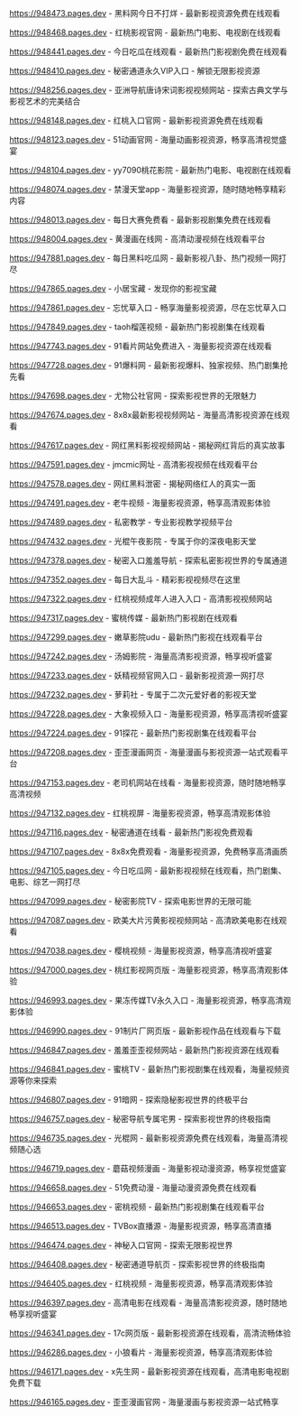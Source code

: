 
https://948473.pages.dev - 黑料网今日不打烊 - 最新影视资源免费在线观看

https://948468.pages.dev - 红桃影视官网 - 最新热门电影、电视剧在线观看

https://948441.pages.dev - 今日吃瓜在线观看 - 最新热门影视剧免费在线观看

https://948410.pages.dev - 秘密通道永久VIP入口 - 解锁无限影视资源

https://948256.pages.dev - 亚洲导航唐诗宋词影视视频网站 - 探索古典文学与影视艺术的完美结合

https://948148.pages.dev - 红桃入口官网 - 最新影视资源免费在线观看

https://948123.pages.dev - 51动画官网 - 海量动画影视资源，畅享高清视觉盛宴

https://948104.pages.dev - yy7090桃花影院 - 最新热门电影、电视剧在线观看

https://948074.pages.dev - 禁漫天堂app - 海量影视资源，随时随地畅享精彩内容

https://948013.pages.dev - 每日大赛免费看 - 最新影视剧集免费在线观看

https://948004.pages.dev - 黄漫画在线网 - 高清动漫视频在线观看平台

https://947881.pages.dev - 每日黑料吃瓜网 - 最新影视八卦、热门视频一网打尽

https://947865.pages.dev - 小居宝藏 - 发现你的影视宝藏

https://947861.pages.dev - 忘忧草入口 - 畅享海量影视资源，尽在忘忧草入口

https://947849.pages.dev - taoh榴莲视频 - 最新热门影视剧集在线观看

https://947743.pages.dev - 91看片网站免费进入 - 海量影视资源在线观看

https://947728.pages.dev - 91爆料网 - 最新影视爆料、独家视频、热门剧集抢先看

https://947698.pages.dev - 尤物公社官网 - 探索影视世界的无限魅力

https://947674.pages.dev - 8x8x最新影视视频网站 - 海量高清影视资源在线观看

https://947617.pages.dev - 网红黑料影视视频网站 - 揭秘网红背后的真实故事

https://947591.pages.dev - jmcmic网址 - 高清影视视频在线观看平台

https://947578.pages.dev - 网红黑料泄密 - 揭秘网络红人的真实一面

https://947491.pages.dev - 老牛视频 - 海量影视资源，畅享高清观影体验

https://947489.pages.dev - 私密教学 - 专业影视教学视频平台

https://947432.pages.dev - 光棍午夜影院 - 专属于你的深夜电影天堂

https://947378.pages.dev - 秘密入口羞羞导航 - 探索私密影视世界的专属通道

https://947352.pages.dev - 每日大乱斗 - 精彩影视视频尽在这里

https://947322.pages.dev - 红桃视频成年人进入入口 - 高清影视视频网站

https://947317.pages.dev - 蜜桃传媒 - 最新热门影视剧在线观看

https://947299.pages.dev - 嫩草影院udu - 最新热门影视在线观看平台

https://947242.pages.dev - 汤姆影院 - 海量高清影视资源，畅享视听盛宴

https://947233.pages.dev - 妖精视频官网入口 - 最新影视资源一网打尽

https://947232.pages.dev - 萝莉社 - 专属于二次元爱好者的影视天堂

https://947228.pages.dev - 大象视频入口 - 海量影视资源，畅享高清视听盛宴

https://947224.pages.dev - 91探花 - 最新热门影视剧集在线观看平台

https://947208.pages.dev - 歪歪漫画网页 - 海量漫画与影视资源一站式观看平台

https://947153.pages.dev - 老司机网站在线看 - 海量影视资源，随时随地畅享高清视频

https://947132.pages.dev - 红桃视屏 - 海量影视资源，畅享高清观影体验

https://947116.pages.dev - 秘密通道在线看 - 最新热门影视免费观看

https://947107.pages.dev - 8x8x免费观看 - 海量影视资源，免费畅享高清画质

https://947105.pages.dev - 今日吃瓜网 - 最新影视视频在线观看，热门剧集、电影、综艺一网打尽

https://947099.pages.dev - 秘密影院TV - 探索电影世界的无限可能

https://947087.pages.dev - 欧美大片污黄影视视频网站 - 高清欧美电影在线观看

https://947038.pages.dev - 樱桃视频 - 海量影视资源，畅享高清视听盛宴

https://947000.pages.dev - 桃红影视网页版 - 海量影视资源，畅享高清观影体验

https://946993.pages.dev - 果冻传媒TV永久入口 - 海量影视资源，畅享高清观影体验

https://946990.pages.dev - 91制片厂网页版 - 最新影视作品在线观看与下载

https://946847.pages.dev - 羞羞歪歪视频网站 - 最新热门影视资源在线观看

https://946841.pages.dev - 蜜桃TV - 最新热门影视剧集在线观看，海量视频资源等你来探索

https://946807.pages.dev - 91暗网 - 探索隐秘影视世界的终极平台

https://946757.pages.dev - 秘密导航专属宅男 - 探索影视世界的终极指南

https://946735.pages.dev - 光棍网 - 最新影视资源免费在线观看，海量高清视频随心选

https://946719.pages.dev - 蘑菇视频漫画 - 海量影视动漫资源，畅享视觉盛宴

https://946658.pages.dev - 51免费动漫 - 海量动漫资源免费在线观看

https://946653.pages.dev - 密桃视频 - 最新热门影视剧集在线观看平台

https://946513.pages.dev - TVBox直播源 - 海量影视资源，畅享高清直播

https://946474.pages.dev - 神秘入口官网 - 探索无限影视世界

https://946408.pages.dev - 秘密通道导航页 - 探索影视世界的终极指南

https://946405.pages.dev - 红桃视频 - 海量影视资源，畅享高清观影体验

https://946397.pages.dev - 高清电影在线观看 - 海量高清影视资源，随时随地畅享视听盛宴

https://946341.pages.dev - 17c网页版 - 最新影视资源在线观看，高清流畅体验

https://946286.pages.dev - 小狼看片 - 海量影视资源，畅享高清观影体验

https://946171.pages.dev - x先生网 - 最新影视资源在线观看，高清电影电视剧免费下载

https://946165.pages.dev - 歪歪漫画官网 - 海量漫画与影视资源一站式畅享
